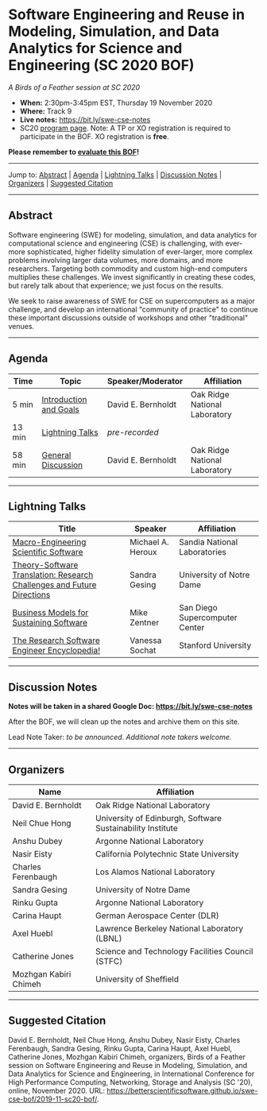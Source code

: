 # Software Engineering and Reuse in Modeling, Simulation, and Data Analytics for Science and Engineering (SC 2020 BOF)

<!-- Before the event -->
*A Birds of a Feather session at SC 2020*

* **When:** 2:30pm-3:45pm EST, Thursday 19 November 2020
* **Where:** Track 9
* **Live notes:** https://bit.ly/swe-cse-notes
* SC20 [program page](https://sc20.supercomputing.org/presentation/?id=bof166&sess=sess307). Note: A TP or XO registration is required to participate in the BOF.  XO registration is **free**.

**Please remember to [evaluate this BOF](https://submissions.supercomputing.org/?page=Submit&id=BirdsofaFeatherEvaluation&site=sc20)!**

<!-- After the event>
*A Birds of a Feather session at SC 2020, on Thursday 19 November 2020*
-->

---

Jump to: [Abstract](#abstract) \| [Agenda](#agenda) \| [Lightning Talks](#lightning-talks) \| [Discussion Notes](#discussion-notes) \| [Organizers](#organizers) \|  [Suggested Citation](#suggested-citation)

---

## Abstract

Software engineering (SWE) for modeling, simulation, and data
analytics for computational science and engineering (CSE) is
challenging, with ever-more sophisticated, higher fidelity simulation
of ever-larger, more complex problems involving larger data volumes,
more domains, and more researchers. Targeting both commodity and
custom high-end computers multiplies these challenges. We invest
significantly in creating these codes, but rarely talk about that
experience; we just focus on the results.

We seek to raise awareness of SWE for CSE on supercomputers as a major
challenge, and develop an international "community of practice" to
continue these important discussions outside of workshops and other
"traditional" venues.

---

## Agenda

<!-- **Subject to change.** -->

Time | Topic | Speaker/Moderator | Affiliation
-----|-------|---------|------------
5 min | [Introduction and Goals](00-intro-bernholdt.pdf) | David E. Bernholdt | Oak Ridge National Laboratory
13 min | [Lightning Talks](#lightning-talks) | *pre-recorded*
58 min | [General Discussion](#discussion-notes) | David E. Bernholdt | Oak Ridge National Laboratory

---

## Lightning Talks

<!-- **Order subject to change** -->

Title | Speaker | Affiliation
------|---------|-------------
[Macro-Engineering Scientific Software](01-heroux-macroengineering.pdf) | Michael A.  Heroux | Sandia National Laboratories
[Theory-Software Translation: Research Challenges and Future Directions](02-gesing-translation.pdf) | Sandra Gesing | University of Notre Dame
[Business Models for Sustaining Software](03-zentner-businessmodels.pdf) | Mike Zentner | San Diego Supercomputer Center
[The Research Software Engineer Encyclopedia!](04-sochat-encyclopedia.pdf) | Vanessa Sochat | Stanford University

---
<!-- Before the event -->
## Discussion Notes

**Notes will be taken in a shared Google Doc: <https://bit.ly/swe-cse-notes>**

After the BOF, we will clean up the notes and archive them on this site.

Lead Note Taker: *to be announced*.
*Additional note takers welcome.*

<!-- After the event
## [Discussion Notes](bof-notes.md)
-->

---
## Organizers

Name | Affiliation
-----|------------
David E. Bernholdt | Oak Ridge National Laboratory
Neil Chue Hong | University of Edinburgh, Software Sustainability Institute
Anshu Dubey | Argonne National Laboratory
Nasir Eisty | California Polytechnic State University
Charles Ferenbaugh | Los Alamos National Laboratory
Sandra Gesing | University of Notre Dame
Rinku Gupta | Argonne National Laboratory
Carina Haupt | German Aerospace Center (DLR)
Axel Huebl | Lawrence Berkeley National Laboratory (LBNL)
Catherine Jones | Science and Technology Facilities Council (STFC)
Mozhgan Kabiri Chimeh | University of Sheffield

---
## Suggested Citation

David E. Bernholdt, Neil Chue Hong, Anshu Dubey, Nasir Eisty, Charles Ferenbaugh,
Sandra Gesing, Rinku Gupta, 
Carina Haupt, Axel Huebl, Catherine Jones, Mozhgan
Kabiri Chimeh, organizers, Birds of a Feather session on
Software Engineering and Reuse in Modeling, Simulation, and Data
Analytics for Science and Engineering, in International Conference for
High Performance Computing, Networking, Storage and Analysis (SC '20),
online, November 2020. URL:
<https://betterscientificsoftware.github.io/swe-cse-bof/2019-11-sc20-bof/>.